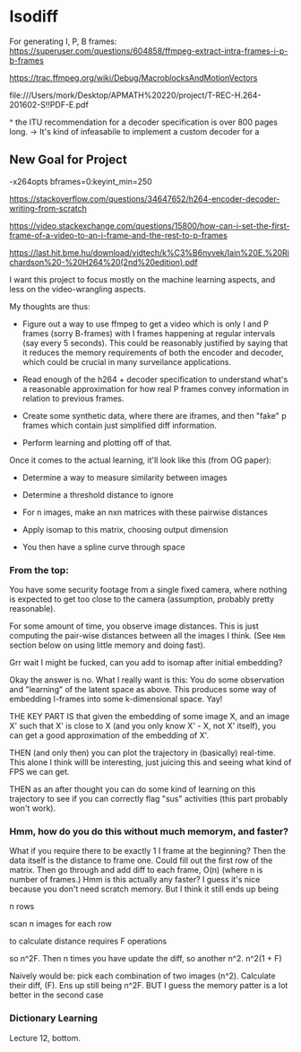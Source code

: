 # Isodiff

For generating I, P, B frames:
https://superuser.com/questions/604858/ffmpeg-extract-intra-frames-i-p-b-frames

https://trac.ffmpeg.org/wiki/Debug/MacroblocksAndMotionVectors

file:///Users/mork/Desktop/APMATH%20220/project/T-REC-H.264-201602-S!!PDF-E.pdf

^ the ITU recommendation for a decoder specification is over 800 pages long.
-> It's kind of infeasabile to implement a custom decoder for a

## New Goal for Project

-x264opts bframes=0:keyint_min=250

https://stackoverflow.com/questions/34647652/h264-encoder-decoder-writing-from-scratch

https://video.stackexchange.com/questions/15800/how-can-i-set-the-first-frame-of-a-video-to-an-i-frame-and-the-rest-to-p-frames

https://last.hit.bme.hu/download/vidtech/k%C3%B6nyvek/Iain%20E.%20Richardson%20-%20H264%20(2nd%20edition).pdf

I want this project to focus mostly on the machine learning aspects, and less on the video-wrangling aspects.

My thoughts are thus:

- Figure out a way to use ffmpeg to get a video which is only I and P frames (sorry B-frames) with I frames happening at regular intervals (say every 5 seconds). This could be reasonably justified by saying that it reduces the memory requirements of both the encoder and decoder, which could be crucial in many surveilance applications.

- Read enough of the h264 + decoder specification to understand what's a reasonable approximation for how real P frames convey information in relation to previous frames.

- Create some synthetic data, where there are iframes, and then "fake" p frames which contain just simplified diff information.

- Perform learning and plotting off of that.

Once it comes to the actual learning, it'll look like this (from OG paper):

- Determine a way to measure similarity between images

- Determine a threshold distance to ignore

- For n images, make an nxn matrices with these pairwise distances

- Apply isomap to this matrix, choosing output dimension

- You then have a spline curve through space

### From the top:

You have some security footage from a single fixed camera, where nothing is expected to get too close to the camera (assumption, probably pretty reasonable).

For some amount of time, you observe image distances. This is just computing the pair-wise distances between all the images I think. (See `Hmm` section below on using little memory and doing fast).

Grr wait I might be fucked, can you add to isomap after initial embedding?

Okay the answer is no. What I really want is this: You do some observation and "learning" of the latent space as above. This produces some way of embedding I-frames into some k-dimensional space. Yay!

THE KEY PART IS that given the embedding of some image X, and an image X' such that X' is close to X (and you only know X' - X, not X' itself), you can get a good approximation of the embedding of X'.

THEN (and only then) you can plot the trajectory in (basically) real-time. This alone I think willl be interesting, just juicing this and seeing what kind of FPS we can get.

THEN as an after thought you can do some kind of learning on this trajectory to see if you can correctly flag "sus" activities (this part probably won't work).

### Hmm, how do you do this without much memorym, and faster?

What if you require there to be exactly 1 I frame at the beginning? Then the data itself is the distance to frame one. Could fill out the first row of the matrix. Then go through and add diff to each frame, O(n) (where n is number of frames.) Hmm is this actually any faster? I guess it's nice because you don't need scratch memory. But I think it still ends up being

n rows

scan n images for each row

to calculate distance requires F operations

so n^2F. Then n times you have update the diff, so another n^2. n^2(1 + F)

Naively would be: pick each combination of two images (n^2). Calculate their diff, (F). Ens up still being n^2F. BUT I guess the memory patter is a lot better in the second case

### Dictionary Learning

Lecture 12, bottom.
